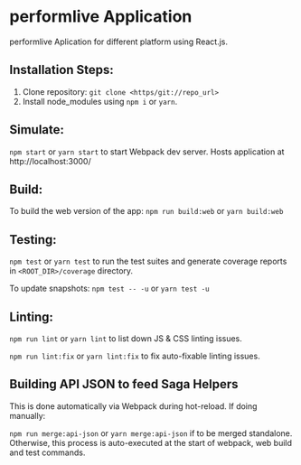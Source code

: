 # performlive Application

performlive Aplication for different platform using React.js.

## Installation Steps:

  1. Clone repository: `git clone <https/git://repo_url>`
  2. Install node_modules using `npm i` or `yarn`.

## Simulate:

`npm start` or `yarn start` to start Webpack dev server. Hosts application at http://localhost:3000/

## Build:

To build the web version of the app: `npm run build:web` or `yarn build:web`

## Testing:

`npm test` or `yarn test` to run the test suites and generate coverage reports in `<ROOT_DIR>/coverage` directory.

To update snapshots: `npm test -- -u` or `yarn test -u`

## Linting:

`npm run lint` or `yarn lint` to list down JS & CSS linting issues.

`npm run lint:fix` or `yarn lint:fix` to fix auto-fixable linting issues.

## Building API JSON to feed Saga Helpers

This is done automatically via Webpack during hot-reload. If doing manually:

`npm run merge:api-json` or `yarn merge:api-json` if to be merged standalone. Otherwise, this process is auto-executed at the start of webpack, web build and test commands.
